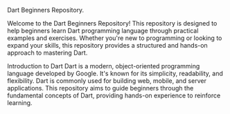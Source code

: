 Dart Beginners Repository.

Welcome to the Dart Beginners Repository! This repository is designed to help beginners learn Dart programming language through practical examples and exercises. 
Whether you're new to programming or looking to expand your skills, this repository provides a structured and hands-on approach to mastering Dart.

Introduction to Dart
Dart is a modern, object-oriented programming language developed by Google. It's known for its simplicity, readability, and flexibility. 
Dart is commonly used for building web, mobile, and server applications.
This repository aims to guide beginners through the fundamental concepts of Dart, providing hands-on experience to reinforce learning.
